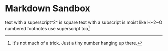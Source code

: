 # Markdown Sandbox

text with a superscript^2^ is square
text with a subscript is moist like H~2~O
numbered footnotes use superscript too[^neat]

[^neat]: It's not much of a trick. Just a tiny number hanging up there.
